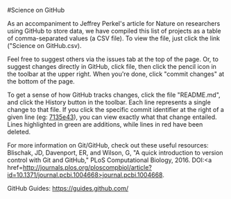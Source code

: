 #Science on GitHub

As an accompaniment to Jeffrey Perkel's article for Nature on researchers using GitHub to store data, we have 
compiled this list of projects as a table of comma-separated values (a CSV file). To view the file, just click the link ("Science on GitHub.csv).

Feel free to suggest others via the issues tab at the top of the page. Or, to suggest changes directly in GitHub, click file, then click the pencil icon in the toolbar at the upper right. When you're done, click "commit changes" at the bottom of the page.

To get a sense of how GitHub tracks changes, click the file "README.md", and click the History button in the toolbar. Each line represents a single change to that file. If you click the specific commit identifier at the right of a given line (eg: <a href=https://github.com/jperkel/Science-on-GitHub/commit/7135e431aabb18b905ea2d5e8b4b5385a9006df5>7135e43</a>), you can view exactly what that change entailed. Lines highlighted in green are additions, while lines in red have been deleted.

For more information on Git/GitHub, check out these useful resources:
Blischak, JD, Davenport, ER, and Wilson, G, "A quick introduction to version control with Git and GitHub," PLoS Computational Biology, 2016. DOI:<a href=http://journals.plos.org/ploscompbiol/article?id=10.1371/journal.pcbi.1004668>journal.pcbi.1004668</a>.

GitHub Guides: https://guides.github.com/
